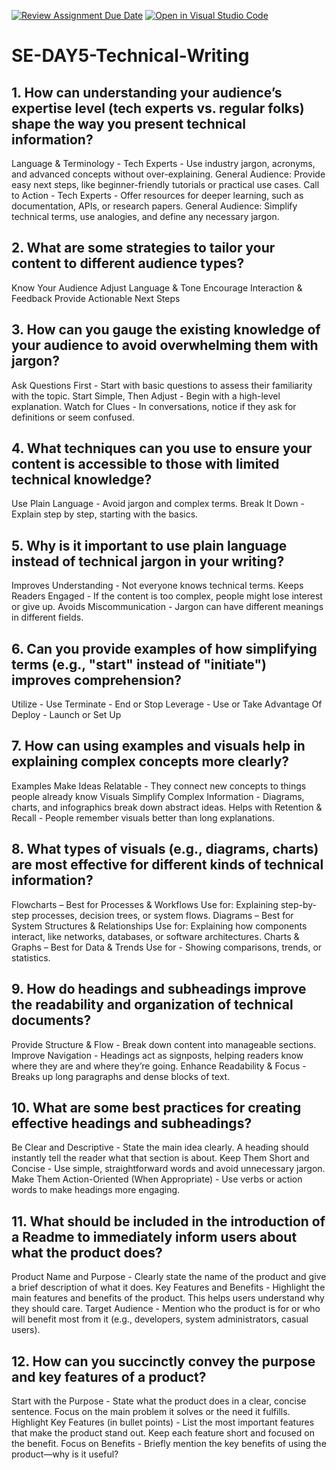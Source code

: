 [![Review Assignment Due Date](https://classroom.github.com/assets/deadline-readme-button-22041afd0340ce965d47ae6ef1cefeee28c7c493a6346c4f15d667ab976d596c.svg)](https://classroom.github.com/a/zsAR-pyY)
[![Open in Visual Studio Code](https://classroom.github.com/assets/open-in-vscode-2e0aaae1b6195c2367325f4f02e2d04e9abb55f0b24a779b69b11b9e10269abc.svg)](https://classroom.github.com/online_ide?assignment_repo_id=19017134&assignment_repo_type=AssignmentRepo)
# SE-DAY5-Technical-Writing
## 1. How can understanding your audience’s expertise level (tech experts vs. regular folks) shape the way you present technical information?
  Language & Terminology - Tech Experts - Use industry jargon, acronyms, and advanced concepts without over-explaining.
  General Audience: Provide easy next steps, like beginner-friendly tutorials or practical use cases.
  Call to Action - Tech Experts - Offer resources for deeper learning, such as documentation, APIs, or research papers.
  General Audience: Simplify technical terms, use analogies, and define any necessary jargon.
  
## 2. What are some strategies to tailor your content to different audience types?
  Know Your Audience
  Adjust Language & Tone
  Encourage Interaction & Feedback
  Provide Actionable Next Steps

## 3. How can you gauge the existing knowledge of your audience to avoid overwhelming them with jargon?
  Ask Questions First - Start with basic questions to assess their familiarity with the topic.
  Start Simple, Then Adjust - Begin with a high-level explanation.
  Watch for Clues - In conversations, notice if they ask for definitions or seem confused.
  
## 4. What techniques can you use to ensure your content is accessible to those with limited technical knowledge?
  Use Plain Language - Avoid jargon and complex terms.
  Break It Down - Explain step by step, starting with the basics.
  
## 5. Why is it important to use plain language instead of technical jargon in your writing?
  Improves Understanding - Not everyone knows technical terms.
  Keeps Readers Engaged - If the content is too complex, people might lose interest or give up.
  Avoids Miscommunication - Jargon can have different meanings in different fields.
  
## 6. Can you provide examples of how simplifying terms (e.g., "start" instead of "initiate") improves comprehension?
  Utilize -	Use
  Terminate -	End or Stop
  Leverage -	Use or Take Advantage Of
  Deploy -	Launch or Set Up
  
## 7. How can using examples and visuals help in explaining complex concepts more clearly?
  Examples Make Ideas Relatable - They connect new concepts to things people already know
  Visuals Simplify Complex Information - Diagrams, charts, and infographics break down abstract ideas.
  Helps with Retention & Recall - People remember visuals better than long explanations.
  
## 8. What types of visuals (e.g., diagrams, charts) are most effective for different kinds of technical information?
  Flowcharts – Best for Processes & Workflows
  Use for: Explaining step-by-step processes, decision trees, or system flows.
  Diagrams – Best for System Structures & Relationships
  Use for: Explaining how components interact, like networks, databases, or software architectures.
  Charts & Graphs – Best for Data & Trends Use for - Showing comparisons, trends, or statistics.
  
## 9. How do headings and subheadings improve the readability and organization of technical documents?
  Provide Structure & Flow - Break down content into manageable sections.
  Improve Navigation - Headings act as signposts, helping readers know where they are and where they’re going.
  Enhance Readability & Focus - Breaks up long paragraphs and dense blocks of text.
  
## 10. What are some best practices for creating effective headings and subheadings?
  Be Clear and Descriptive - State the main idea clearly. A heading should instantly tell the reader what that section is about.
  Keep Them Short and Concise - Use simple, straightforward words and avoid unnecessary jargon.
  Make Them Action-Oriented (When Appropriate) - Use verbs or action words to make headings more engaging.
  
## 11. What should be included in the introduction of a Readme to immediately inform users about what the product does?
  Product Name and Purpose - Clearly state the name of the product and give a brief description of what it does.
  Key Features and Benefits - Highlight the main features and benefits of the product. This helps users understand why they should care.
  Target Audience - Mention who the product is for or who will benefit most from it (e.g., developers, system administrators, casual users).
  
## 12. How can you succinctly convey the purpose and key features of a product?
  Start with the Purpose - State what the product does in a clear, concise sentence. Focus on the main problem it solves or the need it fulfills.
  Highlight Key Features (in bullet points) - List the most important features that make the product stand out. Keep each feature short and focused on the benefit.
  Focus on Benefits - Briefly mention the key benefits of using the product—why is it useful?
